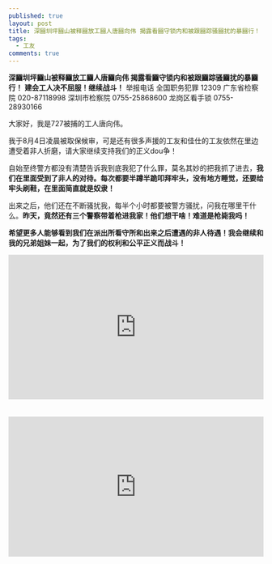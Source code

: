 ```yaml
---
published: true
layout: post
title: 深圝圳坪圝山被释圝放工圝人唐圝向伟 揭露看圝守锁内和被跟圝踪骚圝扰的暴圝行！
tags:
  - 工友
comments: true
---
```

**深圝圳坪圝山被释圝放工圝人唐圝向伟 揭露看圝守锁内和被跟圝踪骚圝扰的暴圝行！**
**建会工人决不屈服！继续战斗！**
举报电话
全国职务犯罪 12309
广东省检察院 020-87118998
深圳市检察院 0755-25868600
龙岗区看手锁 0755-28930166

大家好，我是727被捕的工人唐向伟。

我于8月4日凌晨被取保候审，可是还有很多声援的工友和佳仕的工友依然在里边遭受着非人折磨，请大家继续支持我们的正义dou争！

自始至终警方都没有清楚告诉我到底我犯了什么罪，莫名其妙的把我抓了进去，**我们在里面受到了非人的对待。每次都要半蹲半跪叩拜牢头，没有地方睡觉，还要给牢头刷鞋，在里面简直就是奴隶！**

出来之后，他们还在不断骚扰我，每半个小时都要被警方骚扰，问我在哪里干什么。**昨天，竟然还有三个警察带着枪进我家！他们想干啥！难道是枪毙我吗！**

**希望更多人能够看到我们在派出所看守所和出来之后遭遇的非人待遇！我会继续和我的兄弟姐妹一起，为了我们的权利和公平正义而战斗！**

<div style="width:100%;height:0px;position:relative;padding-bottom:56.667%;"><iframe src="https://streamable.com/s/ferpw/rqdjdx" frameborder="0" width="100%" height="100%" allowfullscreen style="width:100%;height:100%;position:absolute;left:0px;top:0px;overflow:hidden;"></iframe></div>

<br >
<br >

<div style="width:100%;height:0px;position:relative;padding-bottom:55.000%;"><iframe src="https://streamable.com/s/j2giv/qgmchg" frameborder="0" width="100%" height="100%" allowfullscreen style="width:100%;height:100%;position:absolute;left:0px;top:0px;overflow:hidden;"></iframe></div>
